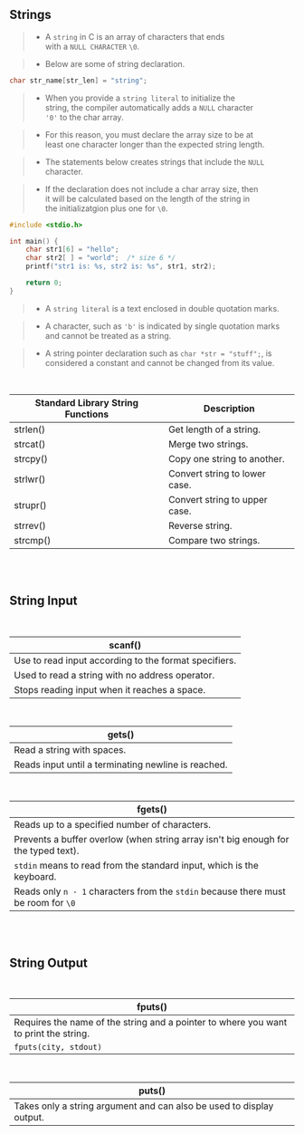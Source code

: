 ## Strings

> - A `string` in C is an array of characters that ends <br />
    with a `NULL CHARACTER` `\0`.

> - Below are some of string declaration.

```c
char str_name[str_len] = "string";
```

> - When you provide a `string literal` to initialize the <br />
    string, the compiler automatically adds a `NULL` character <br />
    `'0'` to the char array.

> - For this reason, you must declare the array size to be at <br />
    least one character longer than the expected string length.

> - The statements below creates strings that include the `NULL` <br />
    character.

> - If the declaration does not include a char array size, then <br />
    it will be calculated based on the length of the string in <br />
    the initializatgion plus one for `\0`.

```c
#include <stdio.h>

int main() {
    char str1[6] = "hello";
    char str2[ ] = "world";  /* size 6 */
    printf("str1 is: %s, str2 is: %s", str1, str2);

    return 0;
}
```

> - A `string literal` is a text enclosed in double quotation marks.

> - A character, such as `'b'` is indicated by single quotation marks <br />
    and cannot be treated as a string.

> - A string pointer declaration such as `char *str = "stuff";`, is <br />
    considered a constant and cannot be changed from its value.

<br />

| Standard Library String Functions | Description |
| --------------------------------- | ----------- |
| strlen() | Get length of a string. |
| strcat() | Merge two strings. |
| strcpy() | Copy one string to another. |
| strlwr() | Convert string to lower case. |
| strupr() | Convert string to upper case. |
| strrev() | Reverse string. |
| strcmp() | Compare two strings. |

<br />
<br />



##  String Input

<br />

| scanf() |
| ------- |
| Use to read input according to the format specifiers. |
| Used to read a string with no address operator. |
| Stops reading input when it reaches a space. |

<br />

| gets() |
| ------ |
| Read a string with spaces. |
| Reads input until a terminating newline is reached. |

<br />

| fgets() |
| ------- |
| Reads up to a specified number of characters. |
| Prevents a buffer overlow (when string array isn't big enough for the typed text). |
| `stdin` means to read from the standard input, which is the keyboard. |
| Reads only `n - 1` characters from the `stdin` because there must be room for `\0`|

<br />
<br />



## String Output

<br />

| fputs() |
| ------- |
| Requires the name of the string and a pointer to where you want to print the string. |
| `fputs(city, stdout)` |

<br />

| puts() |
| ------ |
| Takes only a string argument and can also be used to display output. |
